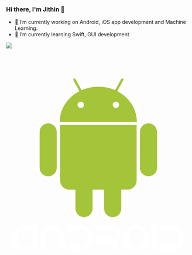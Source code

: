 ### Hi there, I'm Jithin 👋

- 🔭 I’m currently working on Android, iOS app development and Machine Learning.
- 🌱 I’m currently learning Swift, GUI development 

<img src="https://cdn.jsdelivr.net/gh/devicons/devicon/icons/android/android-original-wordmark.svg" />

<header>
<link rel="stylesheet" href="https://cdn.jsdelivr.net/gh/devicons/devicon@v2.14.0/devicon.min.css">
  
  </header>
<body>
<i class="devicon-android-plain colored"></i>
  </body>
  
<svg viewBox="0 0 128 128">
<path fill="#fff" d="M13.699 108.645h8.047v17.421h-3.492V112.04l-3.116.012h-.749c-1.74 0-2.707.073-2.9.218-1.039.282-1.917.882-2.634 1.8-.772 1.104-1.159 2.203-1.159 3.298 0 1.353.523 2.598 1.57 3.733.701.668 1.305 1.071 1.813 1.208.507.258 1.381.387 2.621.387h2.429v3.371h-2.911c-2.159 0-3.983-.568-5.474-1.704-1.079-.854-1.8-1.627-2.162-2.319-.902-1.434-1.354-2.9-1.354-4.398v-.507c0-2.094.785-4.015 2.356-5.763.95-.926 1.728-1.51 2.331-1.752.436-.242 1.035-.471 1.801-.688.684-.195 1.679-.291 2.983-.291zm25.625 3.479c.346.467.596.866.749 1.196.226.395.438.926.641 1.595.241.806.362 1.901.362 3.286v7.865h-3.492v-8.24c0-2.771-1.252-4.623-3.757-5.557-.572-.161-1.075-.246-1.511-.254-.435.008-.934.093-1.498.254-2.505.934-3.757 2.787-3.757 5.557v8.24h-3.504v-7.865c0-1.385.121-2.48.362-3.286.201-.668.415-1.2.641-1.595.153-.338.406-.737.761-1.196 1.877-2.304 4.209-3.456 6.995-3.456 2.788 0 5.123 1.152 7.008 3.456zm9.798-3.467c2.345 0 3.689.052 4.036.157.95.113 2.021.512 3.213 1.196.652.403 1.346 1.019 2.078 1.848 1.305 1.619 1.957 3.459 1.957 5.521a8.461 8.461 0 01-.7 3.419c-.918 2.086-2.429 3.592-4.53 4.519-.975.5-2.473.749-4.494.749h-7.406l-.387-.073v-3.31h8.167c.87 0 1.542-.077 2.018-.229 1.265-.427 2.19-1.063 2.778-1.909.717-1.071 1.075-2.114 1.075-3.129 0-1.023-.31-2.03-.93-3.021-.387-.572-.813-1.006-1.28-1.305-.854-.701-2.074-1.051-3.661-1.051h-8.167v-3.383h6.233zm13.097 0h11.188c1.973 0 3.52.592 4.639 1.776.5.467.846.918 1.039 1.353.436.87.652 1.72.652 2.549v.495c0 1.273-.552 2.517-1.654 3.733-.709.676-1.354 1.111-1.934 1.305 1.466 1.563 2.199 3.628 2.199 6.198h-3.516v-.266c0-1.901-.77-3.411-2.308-4.531-.878-.62-2.026-.93-3.443-.93h-6.862v-3.359h11.405c1.248 0 2.094-.616 2.537-1.848.048-.25.08-.459.096-.628 0-.685-.285-1.305-.857-1.86-.491-.387-1.015-.58-1.57-.58 0-.032-.169-.048-.508-.048H62.219v-3.359zm28.041.011h.12c2.675 0 4.958 1.096 6.851 3.286 1.225 1.643 1.836 3.431 1.836 5.364v.121c0 2.674-1.119 4.945-3.358 6.813-1.627 1.208-3.411 1.813-5.352 1.813h-.121c-2.658 0-4.934-1.087-6.826-3.262-.66-.926-1.123-1.776-1.39-2.549a9.19 9.19 0 01-.471-2.839v-.121c0-2.626 1.083-4.873 3.25-6.742 1.466-1.047 2.803-1.635 4.011-1.764.37-.079.853-.12 1.45-.12zm-5.232 8.675c0 1.514.592 2.843 1.776 3.987 1.055.902 2.162 1.353 3.322 1.353h.338c.935 0 1.885-.318 2.852-.955.998-.733 1.675-1.667 2.029-2.803.112-.298.193-.81.241-1.534 0-1.482-.575-2.791-1.728-3.927-1.079-.958-2.263-1.438-3.552-1.438-1.506 0-2.843.628-4.011 1.885-.491.645-.802 1.192-.931 1.643-.223.629-.336 1.225-.336 1.789zm15.851-8.675h3.491v17.397h-3.491v-17.397zm11.61-.011c2.344 0 3.688.052 4.035.157.95.113 2.021.512 3.213 1.196.652.403 1.346 1.019 2.078 1.848 1.305 1.619 1.957 3.459 1.957 5.521a8.461 8.461 0 01-.7 3.419c-.918 2.086-2.429 3.592-4.53 4.519-.975.5-2.473.749-4.494.749h-7.406l-.387-.073v-3.31h8.167c.87 0 1.542-.077 2.018-.229 1.265-.427 2.19-1.063 2.778-1.909.717-1.071 1.075-2.114 1.075-3.129 0-1.023-.31-2.03-.93-3.021-.387-.572-.813-1.006-1.28-1.305-.854-.701-2.074-1.051-3.661-1.051h-8.167v-3.383h6.234zM29.19 76.835c-4.484.002-8.128-3.646-8.129-8.13l-.001-24.891c-.001-4.479 3.642-8.127 8.121-8.128a8.072 8.072 0 015.753 2.377 8.078 8.078 0 012.384 5.749l-.002 24.892a8.037 8.037 0 01-2.373 5.744 8.065 8.065 0 01-5.753 2.387m-.006-38.964a5.945 5.945 0 00-5.943 5.944l.004 24.889a5.943 5.943 0 1011.887.001V43.812a5.947 5.947 0 00-5.948-5.941"></path><path fill="#fff" d="M92.942 39.104l-2.186-.001-53.54.007-2.186.001-.001-2.186c-.005-8.972 4.883-17.316 12.889-22.246l-3.112-5.682a2.995 2.995 0 011.214-4.093 2.92 2.92 0 011.424-.362c1.103 0 2.113.599 2.645 1.565l3.258 5.935a30.63 30.63 0 0110.607-1.866c3.729-.001 7.307.629 10.691 1.871l3.253-5.944a3.003 3.003 0 012.642-1.564c.496-.001.99.12 1.426.354a3.007 3.007 0 011.467 1.819 2.977 2.977 0 01-.258 2.293l-3.11 5.678c7.993 4.94 12.875 13.279 12.874 22.235l.003 2.186zM77.115 15.52l4.148-7.576a.825.825 0 10-1.444-.794l-4.191 7.652a28.588 28.588 0 00-11.646-2.442 28.521 28.521 0 00-11.619 2.434l-4.194-7.635a.818.818 0 00-1.117-.328.816.816 0 00-.327 1.117l4.149 7.569c-8.154 4.206-13.663 12.214-13.658 21.409l53.539-.006c.002-9.193-5.497-17.184-13.64-21.4M51.806 27.227a2.245 2.245 0 01.003-4.49 2.251 2.251 0 012.246 2.247 2.248 2.248 0 01-2.249 2.243m24.379-.005a2.24 2.24 0 01-2.245-2.244 2.259 2.259 0 012.245-2.25 2.258 2.258 0 012.24 2.25 2.241 2.241 0 01-2.24 2.244m-22.136 77.983c-4.48-.001-8.126-3.645-8.127-8.128L45.92 86.09l-2.136.002a8.457 8.457 0 01-6.031-2.496 8.45 8.45 0 01-2.497-6.034l-.008-38.566v-2.188h2.186l53.138-.008 2.187-.001v2.186l.006 38.571c0 4.704-3.826 8.532-8.529 8.531l-2.148.001.002 10.981c0 4.481-3.646 8.129-8.124 8.129a8.048 8.048 0 01-5.748-2.378 8.06 8.06 0 01-2.386-5.746V86.088h-3.653v10.985c-.002 4.482-3.648 8.133-8.13 8.132"></path><path fill="#fff" d="M37.444 77.563a6.332 6.332 0 006.341 6.346h4.318l.005 13.169a5.948 5.948 0 005.94 5.945 5.945 5.945 0 005.941-5.95V83.908l8.024-.002-.001 13.168a5.946 5.946 0 0011.891-.004l-.004-13.166 4.334-.001a6.346 6.346 0 006.343-6.346l-.007-38.573-53.136.009.011 38.57zm61.372-.738c-4.483.001-8.13-3.642-8.129-8.126l-.006-24.89c.001-4.484 3.642-8.131 8.122-8.131 4.486-.001 8.135 3.646 8.135 8.128l.002 24.889c.001 4.481-3.642 8.131-8.124 8.13m-.007-38.962a5.94 5.94 0 00-5.941 5.945l.002 24.889a5.94 5.94 0 005.945 5.943 5.94 5.94 0 005.941-5.946l-.006-24.889a5.94 5.94 0 00-5.941-5.942"></path><path fill="#A4C439" d="M29.184 37.871a5.945 5.945 0 00-5.943 5.944l.004 24.889a5.942 5.942 0 005.945 5.946 5.936 5.936 0 005.942-5.945V43.812a5.947 5.947 0 00-5.948-5.941M77.115 15.52l4.148-7.576a.829.829 0 00-.325-1.124.827.827 0 00-1.119.33l-4.19 7.655a28.504 28.504 0 00-11.646-2.444 28.51 28.51 0 00-11.619 2.434L48.17 7.16a.82.82 0 00-1.116-.329.816.816 0 00-.328 1.117l4.149 7.57c-8.154 4.206-13.663 12.214-13.658 21.409l53.539-.006c.001-9.194-5.498-17.185-13.641-21.401M51.806 27.227a2.245 2.245 0 01.003-4.49 2.251 2.251 0 012.246 2.247 2.248 2.248 0 01-2.249 2.243m24.379-.005a2.243 2.243 0 01-2.245-2.244 2.263 2.263 0 012.245-2.25 2.258 2.258 0 012.24 2.25 2.24 2.24 0 01-2.24 2.244m-38.75 11.771l.008 38.572a6.334 6.334 0 006.342 6.341l4.318.001.005 13.169a5.948 5.948 0 005.94 5.945 5.95 5.95 0 005.945-5.949l-.003-13.164 8.024-.002.003 13.168c0 3.277 2.667 5.948 5.942 5.942a5.946 5.946 0 005.945-5.946L79.9 83.904l4.334-.003a6.345 6.345 0 006.345-6.344l-.007-38.572-53.137.008zm67.317 4.813a5.941 5.941 0 00-5.943-5.943 5.94 5.94 0 00-5.941 5.945l.005 24.89a5.937 5.937 0 005.942 5.942 5.94 5.94 0 005.941-5.946l-.004-24.888z"></path>
</svg>


<!--
**jithin8mathew/jithin8mathew** is a ✨ _special_ ✨ repository because its `README.md` (this file) appears on your GitHub profile.

Here are some ideas to get you started:

- 🔭 I’m currently working on Android, iOS app development and Machine Learning.
- 🌱 I’m currently learning Swift, GUI development 
- 👯 I’m looking to collaborate on ...
- 🤔 I’m looking for help with ...
- 💬 Ask me about ...
- 📫 How to reach me: ...
- 😄 Pronouns: ...
- ⚡ Fun fact: ...
-->
